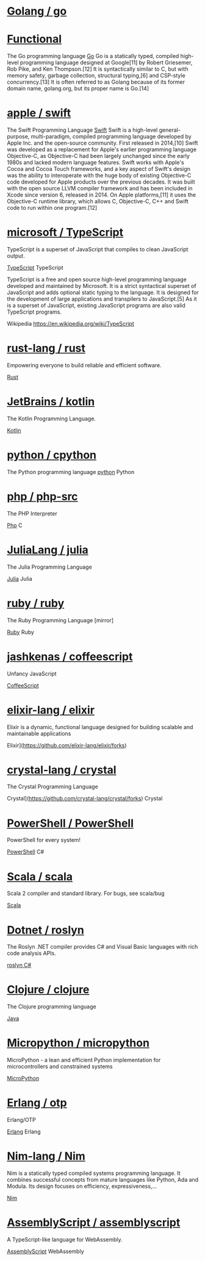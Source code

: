# [Golang / go](https://github.com/golang/go)

# [Functional](https://github.com/mehdihadeli/awesome-software-architecture/blob/main/docs/functional.md)

The Go programming language
[Go](https://github.com/golang/go/forks)
Go is a statically typed, compiled high-level programming language designed at Google[11] by Robert Griesemer, Rob Pike, and Ken Thompson.[12] It is syntactically similar to C, but with memory safety, garbage collection, structural typing,[6] and CSP-style concurrency.[13] It is often referred to as Golang because of its former domain name, golang.org, but its proper name is Go.[14]

# [apple / swift](https://github.com/apple/swift)

The Swift Programming Language
[Swift](https://github.com/apple/swift/forks)
Swift is a high-level general-purpose, multi-paradigm, compiled programming language developed by Apple Inc. and the open-source community. First released in 2014,[10] Swift was developed as a replacement for Apple's earlier programming language Objective-C, as Objective-C had been largely unchanged since the early 1980s and lacked modern language features. Swift works with Apple's Cocoa and Cocoa Touch frameworks, and a key aspect of Swift's design was the ability to interoperate with the huge body of existing Objective-C code developed for Apple products over the previous decades. It was built with the open source LLVM compiler framework and has been included in Xcode since version 6, released in 2014. On Apple platforms,[11] it uses the Objective-C runtime library, which allows C, Objective-C, C++ and Swift code to run within one program.[12]

# [microsoft / TypeScript](https://github.com/microsoft/TypeScript)

TypeScript is a superset of JavaScript that compiles to clean JavaScript output.

[TypeScript](https://github.com/microsoft/TypeScript/forks) TypeScript

TypeScript is a free and open source high-level programming language developed and maintained by Microsoft. It is a strict syntactical superset of JavaScript and adds optional static typing to the language. It is designed for the development of large applications and transpilers to JavaScript.[5] As it is a superset of JavaScript, existing JavaScript programs are also valid TypeScript programs.

Wikipedia https://en.wikipedia.org/wiki/TypeScript

# [rust-lang / rust](https://github.com/rust-lang/rust)

Empowering everyone to build reliable and efficient software.

[Rust](https://github.com/rust-lang/rust/forks)

# [JetBrains / kotlin](https://github.com/JetBrains/kotlin)

The Kotlin Programming Language.

[Kotlin](https://github.com/JetBrains/kotlin/forks)

# [python / cpython](https://github.com/python/cpython)

The Python programming language
[python](https://github.com/python/cpython/forks) Python

# [php / php-src](https://github.com/php/php-src)

The PHP Interpreter

[Php](https://github.com/php/php-src/forks) C

# [JuliaLang / julia](https://github.com/JuliaLang/julia)

The Julia Programming Language

[Julia](https://github.com/JuliaLang/julia/forks) Julia

# [ruby / ruby](https://github.com/ruby/ruby)

The Ruby Programming Language \[mirror\]

[Ruby](https://github.com/ruby/ruby/forks) Ruby

# [jashkenas / coffeescript](https://github.com/jashkenas/coffeescript)

Unfancy JavaScript

[CoffeeScript](https://github.com/jashkenas/coffeescript/forks)

# [elixir-lang / elixir](https://github.com/elixir-lang/elixir)

Elixir is a dynamic, functional language designed for building scalable and maintainable applications

Elixir](https://github.com/elixir-lang/elixir/forks)

# [crystal-lang / crystal](https://github.com/crystal-lang/crystal)

The Crystal Programming Language

Crystal](https://github.com/crystal-lang/crystal/forks) Crystal

# [PowerShell / PowerShell](https://github.com/PowerShell/PowerShell)

PowerShell for every system!

[PowerShell](https://github.com/PowerShell/PowerShell/forks) C#

# [Scala / scala](https://github.com/scala/scala)

Scala 2 compiler and standard library. For bugs, see scala/bug

[Scala](https://github.com/scala/scala/forks)

# [Dotnet / roslyn](https://github.com/dotnet/roslyn)

The Roslyn .NET compiler provides C# and Visual Basic languages with rich code analysis APIs.

[roslyn C#](https://github.com/dotnet/roslyn/forks)

# [Clojure / clojure](https://github.com/clojure/clojure)

The Clojure programming language

[Java](https://github.com/clojure/clojure/forks)

# [Micropython / micropython](https://github.com/micropython/micropython)

MicroPython - a lean and efficient Python implementation for microcontrollers and constrained systems

[MicroPython](https://github.com/micropython/micropython/forks)

# [Erlang / otp](https://github.com/erlang/otp)

Erlang/OTP

[Erlang](https://github.com/erlang/otp/forks) Erlang

# [Nim-lang / Nim](https://github.com/nim-lang/Nim)

Nim is a statically typed compiled systems programming language. It combines successful concepts from mature languages like Python, Ada and Modula. Its design focuses on efficiency, expressiveness,…

[Nim](https://github.com/nim-lang/Nim/forks)

# [AssemblyScript / assemblyscript](https://github.com/AssemblyScript/assemblyscript)

A TypeScript-like language for WebAssembly.

[AssemblyScript](https://github.com/AssemblyScript/assemblyscript/forks) WebAssembly
